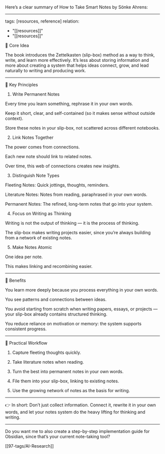 Here’s a clear summary of How to Take Smart Notes by Sönke Ahrens:


---
tags: [resources, reference]
relation:
  - "[[resources]]"
  - "[[resources]]"

🎯 Core Idea

The book introduces the Zettelkasten (slip-box) method as a way to think, write, and learn more effectively. It’s less about storing information and more about creating a system that helps ideas connect, grow, and lead naturally to writing and producing work.


---

📌 Key Principles

1. Write Permanent Notes

Every time you learn something, rephrase it in your own words.

Keep it short, clear, and self-contained (so it makes sense without outside context).

Store these notes in your slip-box, not scattered across different notebooks.



2. Link Notes Together

The power comes from connections.

Each new note should link to related notes.

Over time, this web of connections creates new insights.



3. Distinguish Note Types

Fleeting Notes: Quick jottings, thoughts, reminders.

Literature Notes: Notes from reading, paraphrased in your own words.

Permanent Notes: The refined, long-term notes that go into your system.



4. Focus on Writing as Thinking

Writing is not the output of thinking — it is the process of thinking.

The slip-box makes writing projects easier, since you’re always building from a network of existing notes.



5. Make Notes Atomic

One idea per note.

This makes linking and recombining easier.





---

🧠 Benefits

You learn more deeply because you process everything in your own words.

You see patterns and connections between ideas.

You avoid starting from scratch when writing papers, essays, or projects — your slip-box already contains structured thinking.

You reduce reliance on motivation or memory: the system supports consistent progress.



---

🚀 Practical Workflow

1. Capture fleeting thoughts quickly.


2. Take literature notes when reading.


3. Turn the best into permanent notes in your own words.


4. File them into your slip-box, linking to existing notes.


5. Use the growing network of notes as the basis for writing.




---

👉 In short: Don’t just collect information. Connect it, rewrite it in your own words, and let your notes system do the heavy lifting for thinking and writing.


---

Do you want me to also create a step-by-step implementation guide for Obsidian, since that’s your current note-taking tool?

[[97-tags/AI-Research]]
